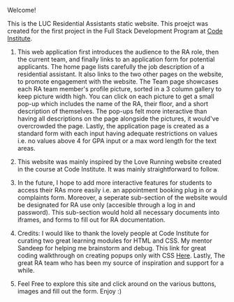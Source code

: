 Welcome!

This is the LUC Residential Assistants static website. This proejct was created for the first project in the Full Stack Development Program at <a href="https://codeinstitute.net/global/" target="_blank">Code Institute</a>.

1. This web application first introduces the audience to the RA role, then the current team, and finally links to an application form for potential applicants. The home page lists carefully the job description of a residential assistant. It also links to the two other pages on the website, to promote engagement with the website. The Team page showcases each RA team member's profile picture, sorted in a 3 column gallery to keep picture width high. You can click on each picture to get a small pop-up which includes the name of the RA, their floor, and a short description of themselves. The pop-ups felt more interactive than having all descriptions on the page alongside the pictures, it would've overcrowded the page. Lastly, the application page is created as a standard form with each input having adequate restrictions on values i.e. no values above 4 for GPA input or a max word length for the text areas.

2. This website was mainly inspired by the Love Running website created in the course at Code Institute. It was mainly straightforward to follow.

3. In the future, I hope to add more interactive features for students to access their RAs more easily i.e. an appointment booking plug in or a complaints form. Moreover, a seperate sub-section of the website would be designated for RA use only (accesible through a log in and password). This sub-section would hold all necessary documents into iframes, and forms to fill out for RA documentation.

4. Credits:
I would like to thank the lovely people at Code Institute for curating two great learning modules for HTML and CSS. My mentor Sandeep for helping me brainstorm and debug. This link for great coding walkthrough on creating popups only with CSS <a href="https://codepad.co/snippet/popup-modal-made-with-css-no-javascript">Here</a>. Lastly, The great RA team who has been my source of inspiration and support for a while.

5. Feel Free to explore this site and click around on the various buttons, images and fill out the form. Enjoy :)
